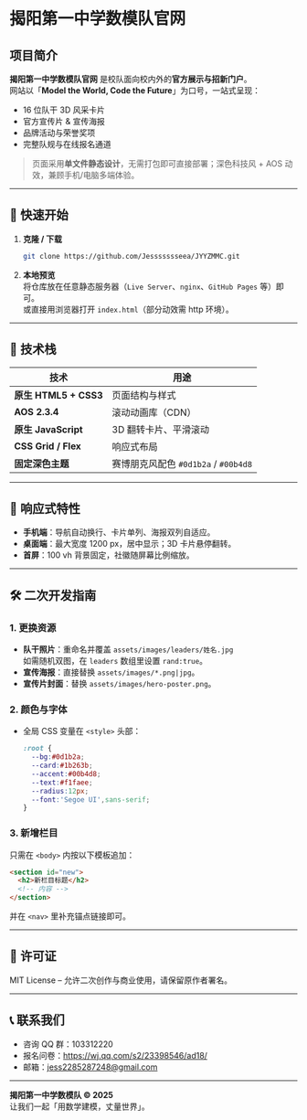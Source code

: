 # 揭阳第一中学数模队官网

## 项目简介
**揭阳第一中学数模队官网** 是校队面向校内外的**官方展示与招新门户**。  
网站以「**Model the World, Code the Future**」为口号，一站式呈现：
- 16 位队干 3D 风采卡片
- 官方宣传片 & 宣传海报
- 品牌活动与荣誉奖项
- 完整队规与在线报名通道

> 页面采用**单文件静态设计**，无需打包即可直接部署；深色科技风 + AOS 动效，兼顾手机/电脑多端体验。

---

## 🚀 快速开始
1. **克隆 / 下载**  
   ```bash
   git clone https://github.com/Jessssssseea/JYYZMMC.git
   ```

2. **本地预览**  
   将仓库放在任意静态服务器（`Live Server`、`nginx`、`GitHub Pages` 等）即可。  
   或直接用浏览器打开 `index.html`（部分动效需 http 环境）。

---

## 🎨 技术栈
| 技术 | 用途 |
|---|---|
| **原生 HTML5 + CSS3** | 页面结构与样式 |
| **AOS 2.3.4** | 滚动动画库（CDN） |
| **原生 JavaScript** | 3D 翻转卡片、平滑滚动 |
| **CSS Grid / Flex** | 响应式布局 |
| **固定深色主题** | 赛博朋克风配色 `#0d1b2a` / `#00b4d8` |

---

## 📱 响应式特性
- **手机端**：导航自动换行、卡片单列、海报双列自适应。
- **桌面端**：最大宽度 1200 px，居中显示；3D 卡片悬停翻转。
- **首屏**：100 vh 背景固定，社徽随屏幕比例缩放。

---

## 🛠️ 二次开发指南
### 1. 更换资源
- **队干照片**：重命名并覆盖 `assets/images/leaders/姓名.jpg`  
  如需随机双图，在 `leaders` 数组里设置 `rand:true`。
- **宣传海报**：直接替换 `assets/images/*.png|jpg`。
- **宣传片封面**：替换 `assets/images/hero-poster.png`。

### 2. 颜色与字体
- 全局 CSS 变量在 `<style>` 头部：
  ```css
  :root {
    --bg:#0d1b2a;
    --card:#1b263b;
    --accent:#00b4d8;
    --text:#f1faee;
    --radius:12px;
    --font:'Segoe UI',sans-serif;
  }
  ```

### 3. 新增栏目
只需在 `<body>` 内按以下模板追加：
```html
<section id="new">
  <h2>新栏目标题</h2>
  <!-- 内容 -->
</section>
```
并在 `<nav>` 里补充锚点链接即可。

---

## 📄 许可证
MIT License – 允许二次创作与商业使用，请保留原作者署名。

---

## 📞 联系我们
- 咨询 QQ 群：103312220  
- 报名问卷：https://wj.qq.com/s2/23398546/ad18/  
- 邮箱：jess2285287248@gmail.com

---

**揭阳第一中学数模队 © 2025**  
让我们一起「用数学建模，丈量世界」。